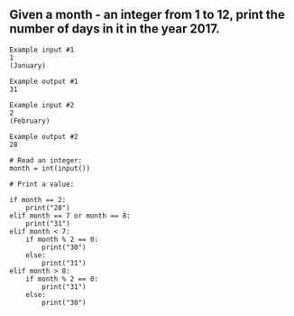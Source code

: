 ## Given a month - an integer from 1 to 12, print the number of days in it in the year 2017.

```
Example input #1
1
(January)

Example output #1
31

Example input #2
2
(February)

Example output #2
28
```

```
# Read an integer:
month = int(input())

# Print a value:

if month == 2:
	print("28")
elif month == 7 or month == 8:
	print("31")
elif month < 7:
	if month % 2 == 0:
		print("30")
	else:
		print("31")
elif month > 8:
	if month % 2 == 0:
		print("31")
	else:
		print("30")

```
